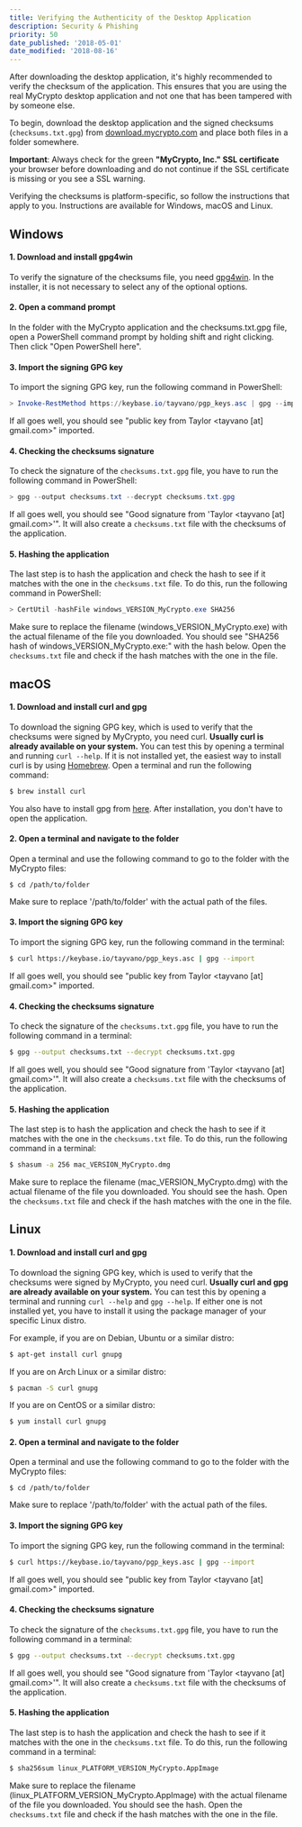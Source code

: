 ```yaml
---
title: Verifying the Authenticity of the Desktop Application
description: Security & Phishing
priority: 50
date_published: '2018-05-01'
date_modified: '2018-08-16'
---
```


After downloading the desktop application, it's highly recommended to verify the checksum of the application. This ensures that you are using the real MyCrypto desktop application and not one that has been tampered with by someone else.

To begin, download the desktop application and the signed checksums (`checksums.txt.gpg`) from [download.mycrypto.com](https://download.mycrypto.com/) and place both files in a folder somewhere.

**Important**: Always check for the green **"MyCrypto, Inc." SSL certificate** your browser before downloading and do not continue if the SSL certificate is missing or you see a SSL warning.

Verifying the checksums is platform-specific, so follow the instructions that apply to you. Instructions are available for Windows, macOS and Linux.

## Windows
#### 1. Download and install gpg4win
To verify the signature of the checksums file, you need [gpg4win](https://gpg4win.org/get-gpg4win.html). In the installer, it is not necessary to select any of the optional options.

#### 2. Open a command prompt
In the folder with the MyCrypto application and the checksums.txt.gpg file, open a PowerShell command prompt by holding shift and right clicking. Then click "Open PowerShell here".

#### 3. Import the signing GPG key
To import the signing GPG key, run the following command in PowerShell:
```powershell
> Invoke-RestMethod https://keybase.io/tayvano/pgp_keys.asc | gpg --import
```
If all goes well, you should see "public key from Taylor <tayvano [at] gmail.com>" imported.

#### 4. Checking the checksums signature
To check the signature of the `checksums.txt.gpg` file, you have to run the following command in PowerShell:
```powershell
> gpg --output checksums.txt --decrypt checksums.txt.gpg
```
If all goes well, you should see "Good signature from 'Taylor <tayvano [at] gmail.com>'". It will also create a `checksums.txt` file with the checksums of the application.

#### 5. Hashing the application
The last step is to hash the application and check the hash to see if it matches with the one in the `checksums.txt` file. To do this, run the following command in PowerShell:
```powershell
> CertUtil -hashFile windows_VERSION_MyCrypto.exe SHA256
```
Make sure to replace the filename (windows_VERSION_MyCrypto.exe) with the actual filename of the file you downloaded. You should see "SHA256 hash of windows_VERSION_MyCrypto.exe:" with the hash below. Open the `checksums.txt` file and check if the hash matches with the one in the file.

## macOS
#### 1. Download and install curl and gpg
To download the signing GPG key, which is used to verify that the checksums were signed by MyCrypto, you need curl. **Usually curl is already available on your system.** You can test this by opening a terminal and running `curl --help`. If it is not installed yet, the easiest way to install curl is by using [Homebrew](https://brew.sh/). Open a terminal and run the following command:
```bash
$ brew install curl
```
You also have to install gpg from [here](https://gpgtools.org/). After installation, you don't have to open the application.

#### 2. Open a terminal and navigate to the folder
Open a terminal and use the following command to go to the folder with the MyCrypto files:
```
$ cd /path/to/folder
```
Make sure to replace '/path/to/folder' with the actual path of the files.

#### 3. Import the signing GPG key
To import the signing GPG key, run the following command in the terminal:
```bash
$ curl https://keybase.io/tayvano/pgp_keys.asc | gpg --import
```
If all goes well, you should see "public key from Taylor <tayvano [at] gmail.com>" imported.

#### 4. Checking the checksums signature
To check the signature of the `checksums.txt.gpg` file, you have to run the following command in a terminal:
```bash
$ gpg --output checksums.txt --decrypt checksums.txt.gpg
```
If all goes well, you should see "Good signature from 'Taylor <tayvano [at] gmail.com>'". It will also create a `checksums.txt` file with the checksums of the application.

#### 5. Hashing the application
The last step is to hash the application and check the hash to see if it matches with the one in the `checksums.txt` file. To do this, run the following command in a terminal:
```bash
$ shasum -a 256 mac_VERSION_MyCrypto.dmg
```
Make sure to replace the filename (mac_VERSION_MyCrypto.dmg) with the actual filename of the file you downloaded. You should see the hash. Open the `checksums.txt` file and check if the hash matches with the one in the file.

## Linux
#### 1. Download and install curl and gpg
To download the signing GPG key, which is used to verify that the checksums were signed by MyCrypto, you need curl. **Usually curl and gpg are already available on your system.** You can test this by opening a terminal and running `curl --help` and `gpg --help`. If either one is not installed yet, you have to install it using the package manager of your specific Linux distro.

For example, if you are on Debian, Ubuntu or a similar distro:
```bash
$ apt-get install curl gnupg
```

If you are on Arch Linux or a similar distro:
```bash
$ pacman -S curl gnupg
```

If you are on CentOS or a similar distro:
```bash
$ yum install curl gnupg
```

#### 2. Open a terminal and navigate to the folder
Open a terminal and use the following command to go to the folder with the MyCrypto files:
```
$ cd /path/to/folder
```
Make sure to replace '/path/to/folder' with the actual path of the files.

#### 3. Import the signing GPG key
To import the signing GPG key, run the following command in the terminal:
```bash
$ curl https://keybase.io/tayvano/pgp_keys.asc | gpg --import
```
If all goes well, you should see "public key from Taylor <tayvano [at] gmail.com>" imported.

#### 4. Checking the checksums signature
To check the signature of the `checksums.txt.gpg` file, you have to run the following command in a terminal:
```bash
$ gpg --output checksums.txt --decrypt checksums.txt.gpg
```
If all goes well, you should see "Good signature from 'Taylor <tayvano [at] gmail.com>'". It will also create a `checksums.txt` file with the checksums of the application.

#### 5. Hashing the application
The last step is to hash the application and check the hash to see if it matches with the one in the `checksums.txt` file. To do this, run the following command in a terminal:
```bash
$ sha256sum linux_PLATFORM_VERSION_MyCrypto.AppImage
```
Make sure to replace the filename (linux_PLATFORM_VERSION_MyCrypto.AppImage) with the actual filename of the file you downloaded. You should see the hash. Open the `checksums.txt` file and check if the hash matches with the one in the file.
